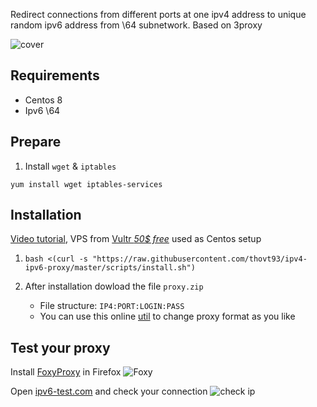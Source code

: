 Redirect connections from different ports at one ipv4 address to unique random ipv6 address from \64 subnetwork. Based on 3proxy

![cover](cover.svg)

## Requirements

- Centos 8
- Ipv6 \64

## Prepare

1. Install `wget` & `iptables`

```
yum install wget iptables-services
```

## Installation

[Video tutorial](https://youtu.be/EKBJHSTmT4w), VPS from [Vultr _50$ free_](https://www.vultr.com/?ref=7847672-4F) used as Centos setup

1. `bash <(curl -s "https://raw.githubusercontent.com/thovt93/ipv4-ipv6-proxy/master/scripts/install.sh")`

1. After installation dowload the file `proxy.zip`
   - File structure: `IP4:PORT:LOGIN:PASS`
   - You can use this online [util](http://buyproxies.org/panel/format.php) to change proxy format as you like

## Test your proxy

Install [FoxyProxy](https://addons.mozilla.org/en-US/firefox/addon/foxyproxy-standard/) in Firefox
![Foxy](foxyproxy.png)

Open [ipv6-test.com](http://ipv6-test.com/) and check your connection
![check ip](check_ip.png)
